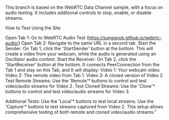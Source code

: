 This branch is based on the WebRTC Data Channel sample, with a focus on audio testing. It includes additional controls to stop, enable, or disable streams.

How to Test Using the Site

Open Tab 1: Go to WebRTC Audio Test (https://sunggook.github.io/webrtc-audio/)
Open Tab 2: Navigate to the same URL in a second tab.
Start the Sender: On Tab 1, click the 'StartSender' button at the bottom. This will create a video from your webcam, while the audio is generated using an Oscillator audio context.
Start the Receiver: On Tab 2, click the 'StartReceiver' button at the bottom. It connects PeerConnection from the Tab 1 and stay on this Tab, and It will display:
  Video 1: Your webcam video.
  Video 2: The remote video from Tab 1.
  Video 3: A cloned version of Video 2.
Test Remote Streams: Use the 'Remote'* buttons to control and test video/audio streams for Video 2.
Test Cloned Streams: Use the 'Clone'* buttons to control and test video/audio streams for Video 3.

Additional Tests:
Use the 'Local'* buttons to test local streams.
Use the 'Capture'* buttons to test streams captured from Video 2.
This setup allows comprehensive testing of both remote and cloned video/audio streams."
